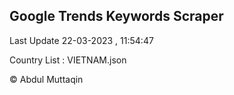 

## Google Trends Keywords Scraper 
 
Last Update 22-03-2023 , 11:54:47

Country List :
VIETNAM.json



© Abdul Muttaqin 
